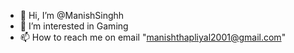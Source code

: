 - 👋 Hi, I’m @ManishSinghh
- 👀 I’m interested in Gaming
- 📫 How to reach me on email "manishthapliyal2001@gmail.com"

<!---
ManishSinghh/ManishSinghh is a ✨ special ✨ repository because its `README.md` (this file) appears on your GitHub profile.
You can click the Preview link to take a look at your changes.
--->
